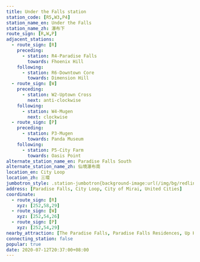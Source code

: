 ```yaml
---
title: Under the Falls station
station_code: [R5,W3,P4]
station_name_en: Under the Falls
station_name_zh: 瀑布下
route_sign: [R,W,P]
adjacent_stations:
  - route_sign: [R]
    preceding:
      - station: R4-Paradise Falls
        towards: Fhoenix Hill
    following:
      - station: R6-Downtown Core
        towards: Dimension Hill
  - route_sign: [W]
    preceding:
      - station: W2-Uptown Cross
        next: anti-clockwise
    following:
      - station: W4-Mugen
        next: clockwise
  - route_sign: [P]
    preceding:
      - station: P3-Mugen
        towards: Panda Museum
    following:
      - station: P5-City Farm
        towards: Oasis Point
alternate_station_name_en: Paradise Falls South
alternate_station_name_zh: 仙境瀑布南
location_en: City Loop
location_zh: 三環
jumbotron_style: .station-jumbotron{background-image:url(/img/bg/redline.png),url(/img/bg/waterfallline.png),url(/img/bg/pandaexpress.png);background-repeat:no-repeat;background-size:100% 10px;background-position:0 100px,0 130px,0 160px}
address: [Paradise Falls, City Loop, City of Mirai, United Cities]
coordinate:
  - route_sign: [R]
    xyz: [252,58,29]
  - route_sign: [W]
    xyz: [252,54,26]
  - route_sign: [P]
    xyz: [252,54,29]
nearby_attraction: [The Paradise Falls, Paradise Falls Residences, Up House, Central Market]
connecting_station: false
popular: true
date: 2020-07-12T20:37:00+08:00
---
```


